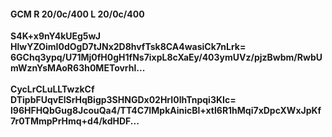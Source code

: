 #### GCM R 20/0c/400 L 20/0c/400
**S4K+x9nY4kUEg5wJ**<br/>**HlwYZOimI0dOgD7tJNx2D8hvfTsk8CA4wasiCk7nLrk=**<br/>**6GChq3ypq/U71Mj0fH0gH1fNs7ixpL8cXaEy/403ymUVz/pjzBwbm/RwbUmWznYsMAoR63h0METovrhl...**<br/><br/>
**CycLrCLuLLTwzkCf**<br/>**DTipbFUqvElSrHqBigp3SHNGDx02HrI0lhTnpqi3KIc=**<br/>**l96HFHQbGug8JcouQa4/TT4C7IMpkAinicBl+xtl6R1hMqi7xDpcXWxJpKf7r0TMmpPrHmq+d4/kdHDF...**